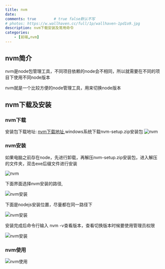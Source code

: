 ```yaml
---
title: nvm
date: 
comments: true        # true false默认不写
# photos: https://w.wallhaven.cc/full/1p/wallhaven-1pd1o9.jpg
description: nvm下载安装及常用命令
categories: 
    - [前端,nvm]
---
```


## nvm简介

nvm是node包管理工具，不同项目依赖的node会不相同，所以就需要在不同的项目下使用不同node版本

nvm就是一个比较方便的node管理工具，用来切换node版本

## nvm下载及安装

### nvm下载

安装包下载地址: [nvm下载地址](https://github.com/coreybutler/nvm-windows/releases),windows系统下载nvm-setup.zip安装包
<img src="/images/nvm/nvm1.png" alt="nvm"  />

### nvm安装

如果电脑之前存在node，先进行卸载，再解压nvm-setup.zip安装包，进入解压的文件夹，双击exe后缀文件进行安装

<img src="/images/nvm/nvm2.png" alt="nvm"  />

下面界面选择nvm安装的路径,

<img src="/images/nvm/nvm3.png" alt="nvm安装" />

下面是nodejs安装位置，尽量都在同一路径下

<img src="/images/nvm/nvm4.png" alt="nvm安装" />

安装完成后命令行输入 nvm -v查看版本，查看切换版本时候要使用管理员权限

<img src="/images/nvm/nvm5.png" alt="nvm安装" >

### nvm使用

<img src="/images/nvm/nvm6.png" alt="nvm使用" >
